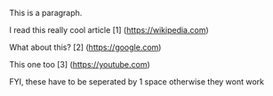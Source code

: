 This is a paragraph.

I read this really cool article [1] (https://wikipedia.com) 

What about this? [2] (https://google.com)

This one too [3] (https://youtube.com)

FYI, these have to be seperated by 1 space otherwise they wont work 


